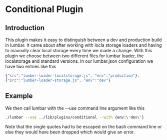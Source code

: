 # Conditional Plugin #

## Introduction ##

This plugin makes it easy to distinguish between a dev and production build in lumbar. It came about after working with locla storage loaders and having to maunally clear local storage every time we
made a change. With this plugin we choose between two different files for lumbar loader, the localstorage and standard versions. In our lumbar.json configuration we have two entries like this

``` javascript
{"src":"lumber-loader-localstorage.js", "env":"production"},
{"src":"lumber-loader-storage.js", "env":"dev"}
```

## Example ##

We then call lumbar with the --use command line argument like this

``` bash
./lumbar --use ../lib/plugins/conditional --with {env:\'dev\'}
```

Note that the single quotes had to be escaped on the bash command line or else they would have been dropped which would give an error.
